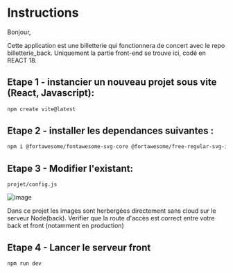 # Instructions

Bonjour,

Cette application est une billetterie qui fonctionnera de concert avec le repo billetterie_back.
Uniquement la partie front-end se trouve ici, codé en REACT 18.

## Etape 1 - instancier un nouveau projet sous vite (React, Javascript):

```bash
npm create vite@latest
```

## Etape 2 - installer les dependances suivantes :

````bash
npm i @fortawesome/fontawesome-svg-core @fortawesome/free-regular-svg-icons @fortawesome/free-solid-svg-icons @fortawesome/react-fontawesome @reduxjs/toolkit @stripe/react-stripe-js @stripe/stripe-js axios moment react-redux react-router-dom redux redux-thunk sass html5-qrcode qrcode qrcode.react chai mocha sinon sinon-chai
````

## Etape 3 - Modifier l'existant:

```plaintext
projet/config.js
```
![image](https://github.com/AurelienPREVOST/billetterie_front/assets/102169301/3477c05d-7c14-48b4-b37c-d7682d7f10b0)


Dans ce projet les images sont herbergées directement sans cloud sur le serveur Node(back). Verifier que la route d'accès est correct entre votre back et front (notamment en production)

## Etape 4 - Lancer le serveur front

```bash
npm run dev
```
